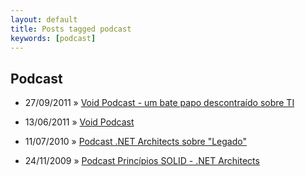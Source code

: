 ```yaml
---
layout: default
title: Posts tagged podcast
keywords: [podcast]
---
```

<h2 class="category">Podcast</h2>
<ul class="posts">
<li>
<p>
<span class="date">27/09/2011</span> &raquo; 
<a href="/blog/void-podcast-um-bate-papo-descontraido-sobre-ti">Void Podcast - um bate papo descontraído sobre TI</a>
</p>
</li> 
<li>
<p>
<span class="date">13/06/2011</span> &raquo; 
<a href="/blog/void-podcast">Void Podcast</a>
</p>
</li> 
<li>
<p>
<span class="date">11/07/2010</span> &raquo; 
<a href="/blog/podcast-net-architects-sobre-legado">Podcast .NET Architects sobre "Legado"</a>
</p>
</li> 
<li>
<p>
<span class="date">24/11/2009</span> &raquo; 
<a href="/blog/podcast-principios-solid-net-architects">Podcast Princípios SOLID - .NET Architects</a>
</p>
</li> 
</ul>
